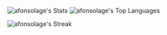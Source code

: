 ![afonsolage's Stats](https://github-readme-stats.vercel.app/api?username=afonsolage&theme=default&show_icons=true&hide_border=true&count_private=true&show=reviews,discussions_started,discussions_answered,prs_merged,prs_merged_percentage)
![afonsolage's Top Languages](https://github-readme-stats.vercel.app/api/top-langs/?username=afonsolage&theme=default&show_icons=true&hide_border=true&langs_count=5&size_weight=0.5&count_weight=0.5)

![afonsolage's Streak](https://github-readme-streak-stats.herokuapp.com/?user=afonsolage&theme=default&hide_border=true&mode=weekly)
